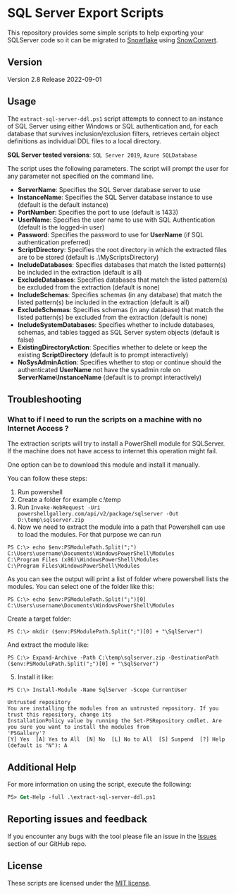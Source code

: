 # SQL Server Export Scripts

This repository provides some simple scripts to help exporting your SQLServer code so it can be migrated to [Snowflake](https://www.snowflake.com/) using [SnowConvert](https://docs.snowconvert.com/snowconvert/for-transactsql/introduction).

## Version

Version 2.8
Release 2022-09-01

## Usage

The `extract-sql-server-ddl.ps1` script attempts to connect to an instance of SQL Server using either Windows or SQL authentication and, for each database that survives inclusion/exclusion filters, retrieves certain object definitions as individual DDL files to a local directory. 

**SQL Server tested versions**: `SQL Server 2019`, `Azure SQLDatabase`

The script uses the following parameters.  The script will prompt the user for any parameter not specified on the command line.

* **ServerName**: Specifies the SQL Server database server to use
* **InstanceName**: Specifies the SQL Server database instance to use (default is the default instance)
* **PortNumber**: Specifies the port to use (default is 1433)
* **UserName**: Specifies the user name to use with SQL Authentication (default is the logged-in user)
* **Password**: Specifies the password to use for **UserName** (if SQL authentication preferred)
* **ScriptDirectory**: Specifies the root directory in which the extracted files are to be stored (default is .\MyScriptsDirectory)
* **IncludeDatabases**: Specifies databases that match the listed pattern(s) be included in the extraction (default is all)
* **ExcludeDatabases**: Specifies databases that match the listed pattern(s) be excluded from the extraction (default is none)
* **IncludeSchemas**: Specifies schemas (in any database) that match the listed pattern(s) be included in the extraction (default is all)
* **ExcludeSchemas**: Specifies schemas (in any database) that match the listed pattern(s) be excluded from the extraction (default is none)
* **IncludeSystemDatabases**: Specifies whether to include databases, schemas, and tables tagged as SQL Server system objects (default is false)
* **ExistingDirectoryAction**: Specifies whether to delete or keep the existing **ScriptDirectory** (default is to prompt interactively)
* **NoSysAdminAction**: Specifies whether to stop or continue should the authenticated **UserName** not have the sysadmin role on **ServerName**\\**InstanceName** (default is to prompt interactively)

## Troubleshooting

### What to if I need to run the scripts on a machine with no Internet Access ?

The extraction scripts will try to install a PowerShell module for SQLServer. If the machine does not have access to internet this operation might fail.

One option can be to download this module and install it manually.

You can follow these steps:

1. Run powershell
2. Create a folder for example c:\temp
3. Run `Invoke-WebRequest -Uri powershellgallery.com/api/v2/package/sqlserver -Out D:\temp\sqlserver.zip`
4. Now we need to extract the module into a path that Powershell can use to load the modules. For that purpose we can run 
```
PS C:\> echo $env:PSModulePath.Split(";")
C:\Users\username\Documents\WindowsPowerShell\Modules
C:\Program Files (x86)\WindowsPowerShell\Modules
C:\Program Files\WindowsPowerShell\Modules
```
As you can see the output will print a list of folder where powershell lists the modules. 
You can select one of the folder like this:
```
PS C:\> echo $env:PSModulePath.Split(";")[0]
C:\Users\username\Documents\WindowsPowerShell\Modules
```
Create a target folder:
```
PS C:\> mkdir ($env:PSModulePath.Split(";")[0] + "\SqlServer")
```

And extract the module like:
```
PS C:\> Expand-Archive -Path C:\temp\sqlserver.zip -DestinationPath ($env:PSModulePath.Split(";")[0] + "\SqlServer")
```

5. Install it like:
```
PS C:\> Install-Module -Name SqlServer -Scope CurrentUser

Untrusted repository
You are installing the modules from an untrusted repository. If you trust this repository, change its
InstallationPolicy value by running the Set-PSRepository cmdlet. Are you sure you want to install the modules from
'PSGallery'?
[Y] Yes  [A] Yes to All  [N] No  [L] No to All  [S] Suspend  [?] Help (default is "N"): A
```

## Additional Help

For more information on using the script, execute the following:
```ps
PS> Get-Help -full .\extract-sql-server-ddl.ps1
```

## Reporting issues and feedback

If you encounter any bugs with the tool please file an issue in the
[Issues](https://github.com/Snowflake-Labs/SC.DDLExportScripts/issues) section of our GitHub repo.

## License

These scripts are licensed under the [MIT license](https://github.com/Snowflake-Labs/SC.DDLExportScripts/blob/main/SQLServer/License.txt).
